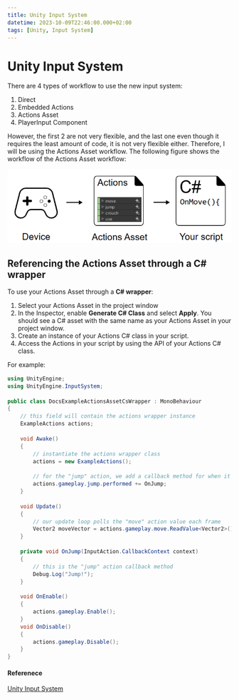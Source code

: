 ```yaml
---
title: Unity Input System
datetime: 2023-10-09T22:46:00.000+02:00
tags: [Unity, Input System]
---
```

# Unity Input System
There are 4 types of workflow to use the new input system:
1. Direct
2. Embedded Actions
3. Actions Asset
4. PlayerInput Component

However, the first 2 are not very flexible, and the last one even though it requires the least amount of code, it is not very flexible either. Therefore, I will be using the Actions Asset workflow. The following figure shows the workflow of the Actions Asset workflow:

![Actions Asset Workflow](images/Unity_Input_System/workflow.png)

## Referencing the Actions Asset through a C# wrapper
To use your Actions Asset through a **C# wrapper**:

1. Select your Actions Asset in the project window
2. In the Inspector, enable **Generate C# Class** and select **Apply**. You should see a C# asset with the same name as your Actions Asset in your project window.
3. Create an instance of your Actions C# class in your script.
4. Access the Actions in your script by using the API of your Actions C# class.

For example:
```C#
using UnityEngine;
using UnityEngine.InputSystem;

public class DocsExampleActionsAssetCsWrapper : MonoBehaviour
{
    // this field will contain the actions wrapper instance
    ExampleActions actions;

    void Awake()
    {
        // instantiate the actions wrapper class
        actions = new ExampleActions();

        // for the "jump" action, we add a callback method for when it is performed
        actions.gameplay.jump.performed += OnJump;
    }

    void Update()
    {
        // our update loop polls the "move" action value each frame
        Vector2 moveVector = actions.gameplay.move.ReadValue<Vector2>();
    }

    private void OnJump(InputAction.CallbackContext context)
    {
        // this is the "jump" action callback method
        Debug.Log("Jump!");
    }

    void OnEnable()
    {
        actions.gameplay.Enable();
    }
    void OnDisable()
    {
        actions.gameplay.Disable();
    }
}
```
#### Referenece
[Unity Input System](https://docs.unity3d.com/Packages/com.unity.inputsystem@1.7/manual/Workflow-ActionsAsset.html)